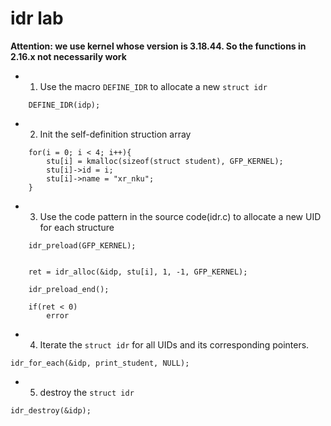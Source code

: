 # idr lab

**Attention: we use kernel whose version is 3.18.44. So the functions in 2.16.x not necessarily work**

* 1. Use the macro `DEFINE_IDR` to allocate a new `struct idr`
```
	DEFINE_IDR(idp);
```

* 2. Init the self-definition struction array
```
	for(i = 0; i < 4; i++){
    	stu[i] = kmalloc(sizeof(struct student), GFP_KERNEL);
    	stu[i]->id = i;
    	stu[i]->name = "xr_nku";
    }
```

* 3. Use the code pattern in the source code(idr.c) to allocate a new UID for each structure
```
	idr_preload(GFP_KERNEL);


	ret = idr_alloc(&idp, stu[i], 1, -1, GFP_KERNEL);

	idr_preload_end();
		
	if(ret < 0)
		error
```

* 4. Iterate the `struct idr` for all UIDs and its corresponding pointers.
```
idr_for_each(&idp, print_student, NULL);
```

* 5. destroy the `struct idr`
```
idr_destroy(&idp);
```